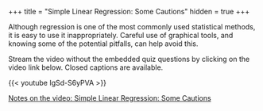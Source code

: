+++
title = "Simple Linear Regression: Some Cautions"
hidden = true
+++

Although regression is one of the most commonly used statistical methods, it is easy to use it inappropriately. Careful use of graphical tools, and knowing some of the potential pitfalls, can help avoid this.

Stream the video without the embedded quiz questions by clicking on the video link below. Closed captions are available.

{{< youtube IgSd-S6yPVA >}}

[Notes on the video: Simple Linear Regression: Some Cautions](../12-2-Some-Cautions.pdf)